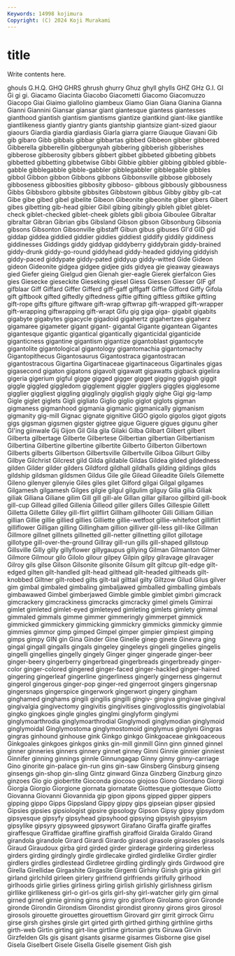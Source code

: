 ```yaml
---
Keywords: 14998 kojimura
Copyright: (C) 2024 Koji Murakami
---
```


# title

Write contents here.



ghouls
G.H.Q. GHQ GHRS ghrush ghurry Ghuz ghyll ghylls GHZ GHz
G.I. GI Gi gi gi. Giacamo Giacinta Giacobo Giacometti Giacomo
Giacomuzzo Giacopo Giai Giaimo giallolino giambeux Giamo Gian Giana Gianina
Gianna Gianni Giannini Giansar giansar giant giantesque giantess giantesses gianthood
giantish giantism giantisms giantize giantkind giant-like giantlike giantlikeness giantly giantry
giants giantship giantsize giant-sized giaour giaours Giardia giardia giardiasis Giarla
giarra giarre Giauque Giavani Gib gib gibaro Gibb gibbals gibbar
gibbartas gibbed Gibbeon gibber gibbered Gibberella gibberellin gibbergunyah gibbering gibberish
gibberishes gibberose gibberosity gibbers gibbert gibbet gibbeted gibbeting gibbets gibbetted
gibbetting gibbetwise Gibbi Gibbie gibbier gibbing gibbled gibble-gabble gibblegabble gibble-gabbler
gibblegabbler gibblegable gibbles gibbol Gibbon gibbon Gibbons gibbons Gibbonsville gibbose
gibbosely gibboseness gibbosities gibbosity gibboso- gibbous gibbously gibbousness Gibbs Gibbsboro
gibbsite gibbsites Gibbstown gibbus Gibby gibby gib-cat Gibe gibe gibed
gibel gibelite Gibeon Gibeonite gibeonite giber gibers Gibert gibes gibetting
gib-head gibier Gibil gibing gibingly gibleh giblet giblet-check giblet-checked giblet-cheek
giblets gibli giboia Giboulee Gibraltar gibraltar Gibran Gibrian gibs Gibsland
Gibson gibson Gibsonburg Gibsonia gibsons Gibsonton Gibsonville gibstaff Gibun gibus
gibuses GI'd GID gid giddap giddea giddied giddier giddies giddiest
giddify giddily giddiness giddinesses Giddings giddy giddyap giddyberry giddybrain giddy-brained
giddy-drunk giddy-go-round giddyhead giddy-headed giddying giddyish giddy-paced giddypate giddy-pated giddyup
giddy-witted Gide Gideon gideon Gideonite gidgea gidgee gidjee gids gidyea
gie gieaway gieaways gied Giefer gieing Gielgud gien Gienah gier-eagle
Gierek gierfalcon Gies gies Giesecke gieseckite Gieseking giesel Giess Giessen
Giesser GIF gif gifblaar Giff Giffard Giffer Gifferd giff-gaff giffgaff
Giffie Gifford Giffy Gifola gift giftbook gifted giftedly giftedness giftie
gifting giftless giftlike giftling gift-rope gifts gifture giftware gift-wrap giftwrap
gift-wrapped gift-wrapper gift-wrapping giftwrapping gift-wrapt Gifu gig giga giga- gigabit
gigabits gigabyte gigabytes gigacycle gigadoid gigahertz gigahertzes gigaherz gigamaree gigameter
gigant gigant- gigantal Gigante gigantean Gigantes gigantesque gigantic gigantical gigantically
giganticidal giganticide giganticness gigantine gigantism gigantize gigantoblast gigantocyte gigantolite gigantological
gigantology gigantomachia gigantomachy Gigantopithecus Gigantosaurus Gigantostraca gigantostracan gigantostracous Gigartina Gigartinaceae
gigartinaceous Gigartinales gigas gigasecond gigaton gigatons gigavolt gigawatt gigawatts gigback
gigelira gigeria gigerium gigful gigge gigged gigger gigget gigging giggish
giggit giggle giggled giggledom gigglement giggler gigglers giggles gigglesome gigglier
giggliest giggling gigglingly gigglish giggly gighe Gigi gig-lamp Gigle giglet
giglets Gigli gigliato Giglio giglio giglot giglots gigman gigmaness gigmanhood
gigmania gigmanic gigmanically gigmanism gigmanity gig-mill Gignac gignate gignitive GIGO
gigolo gigolos gigot gigots gigs gigsman gigsmen gigster gigtree gigue
Giguere gigues gigunu giher GI'ing giinwale Gij Gijon Gil Gila
gila Gilaki Gilba Gilbart Gilbert gilbert Gilberta gilbertage Gilberte Gilbertese
Gilbertian gilbertian Gilbertianism Gilbertina Gilbertine gilbertine gilbertite Gilberto Gilberton Gilbertown
Gilberts gilberts Gilbertson Gilbertsville Gilbertville Gilboa Gilburt Gilby Gilbye Gilchrist
Gilcrest gild Gilda gildable Gildas Gildea gilded gildedness gilden Gilder
gilder gilders Gildford gildhall gildhalls gilding gildings gilds gildship gildsman
gildsmen Gildus Gile gile Gilead Gileadite Gilels Gilemette Gileno gilenyer
gilenyie Giles giles gilet Gilford gilgai Gilgal gilgames Gilgamesh gilgamesh
Gilges gilgie gilgul gilgulim gilguy Gilia gilia Giliak giliak Giliana
Giliane gilim Gill gill gill-ale Gillan gillar gillaroo gillbird gill-book
gill-cup Gillead gilled Gillenia Gilleod giller gillers Gilles Gillespie Gillett
Gilletta Gillette Gilley gill-flirt gillflirt Gillham gillhooter Gilli Gilliam Gillian
gillian Gillie gillie gillied gillies Gilliette gillie-wetfoot gillie-whitefoot gilliflirt gilliflower
Gilligan gilling Gillingham gillion gilliver gill-less gill-like Gillman Gillmore gillnet
gillnets gillnetted gill-netter gillnetting gillot gillotage gillotype gill-over-the-ground Gillray gill-run
gills gill-shaped gillstoup Gillsville Gilly gilly gillyflower gillygaupus gillying Gilman
Gilmanton Gilmer Gilmore Gilmour gilo Gilolo gilour gilpey Gilpin gilpy
gilravage gilravager Gilroy gils gilse Gilson Gilsonite gilsonite Gilsum gilt
giltcup gilt-edge gilt-edged gilten gilt-handled gilt-head gilthead gilt-headed giltheads gilt-knobbed
Giltner gilt-robed gilts gilt-tail gilttail gilty Giltzow Gilud Gilus gilver
gim gimbal gimbaled gimbaling gimbaljawed gimballed gimballing gimbals gimbawawed Gimbel
gimberjawed Gimble gimble gimblet gimbri gimcrack gimcrackery gimcrackiness gimcracks gimcracky
gimel gimels Gimirrai gimlet gimleted gimlet-eyed gimleteyed gimleting gimlets gimlety
gimmal gimmaled gimmals gimme gimmer gimmeringly gimmerpet gimmick gimmicked gimmickery
gimmicking gimmickry gimmicks gimmicky gimmie gimmies gimmor gimp gimped Gimpel
gimper gimpier gimpiest gimping gimps gimpy GIN gin Gina Ginder
Gine Ginelle ginep ginete Ginevra ging gingal gingall gingalls gingals
gingeley gingeleys gingeli gingelies gingelis gingelli gingellies gingelly gingely Ginger
ginger gingerade ginger-beer ginger-beery gingerberry gingerbread gingerbreads gingerbready ginger-color ginger-colored
gingered ginger-faced ginger-hackled ginger-haired gingering gingerleaf gingerline gingerliness gingerly gingerness
gingernut gingerol gingerous ginger-pop ginger-red gingerroot gingers gingersnap gingersnaps gingerspice
gingerwork gingerwort gingery gingham ginghamed ginghams gingili gingilis gingilli gingiv-
gingiva gingivae gingival gingivalgia gingivectomy gingivitis gingivitises gingivoglossitis gingivolabial gingko
gingkoes gingle gingles ginglmi ginglyform ginglymi ginglymoarthrodia ginglymoarthrodial Ginglymodi ginglymodian
ginglymoid ginglymoidal Ginglymostoma ginglymostomoid ginglymus ginglyni Gingras gingras ginhound ginhouse
gink Ginkgo ginkgo Ginkgoaceae ginkgoaceous Ginkgoales ginkgoes ginkgos ginks gin-mill
ginmill Ginn ginn ginned ginnel ginner ginneries ginners ginnery ginnet
ginney Ginni Ginnie ginnier ginniest Ginnifer ginning ginnings ginnle Ginnungagap
Ginny ginny ginny-carriage Gino ginorite gin-palace gin-run gins gin-saw Ginsberg
Ginsburg ginseng ginsengs gin-shop gin-sling Gintz ginward Ginza Ginzberg Ginzburg
ginzo ginzoes Gio gio giobertite Gioconda giocoso giojoso Giono Giordano
Giorgi Giorgia Giorgio Giorgione giornata giornatate Giottesque giottesque Giotto Giovanna
Giovanni Giovannida gip gipon gipons gipped gipper gippers gipping gippo
Gipps Gippsland Gippy gippy gips gipseian gipser gipsied Gipsies gipsies
gipsiologist gipsire gipsology Gipson Gipsy gipsy gipsydom gipsyesque gipsyfy gipsyhead
gipsyhood gipsying gipsyish gipsyism gipsylike gipsyry gipsyweed gipsywort Girafano Giraffa
giraffe giraffes giraffesque Giraffidae giraffine giraffish giraffoid Giralda Giraldo Girand
girandola girandole Girard Girardi Girardo girasol girasole girasoles girasols Giraud
Giraudoux girba gird girded girder girderage girdering girderless girders girding
girdingly girdle girdlecake girdled girdlelike Girdler girdler girdlers girdles girdlestead
Girdletree girdling girdlingly girds Girdwood gire Girella Girellidae Girgashite Girgasite
Girgenti Girhiny Girish girja girkin girl girland girlchild girleen girlery
girlfriend girlfriends girlfully girlhood girlhoods girlie girlies girliness girling girlish
girlishly girlishness girlism girllike girllikeness girl-o girl-os girls girl-shy girl-watcher
girly girn girnal girned girnel girnie girning girns girny giro
giroflore Girolamo giron Gironde gironde Girondin Girondism Girondist girondist gironny
girons giros girosol girosols girouette girouettes girouettism Girovard girr girrit
girrock Girru girse girsh girshes girsle girt girted girth girthed
girthing girthline girths girth-web Girtin girting girt-line girtline girtonian girts
Giruwa Girvin Girzfelden GIs gis gisant gisants gisarme gisarmes Gisborne
gise gisel Gisela Giselbert Gisele Gisella Giselle gisement Gish gish
